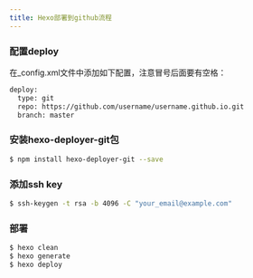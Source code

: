 ```yaml
---
title: Hexo部署到github流程
---
```



### 配置deploy
在_config.xml文件中添加如下配置，注意冒号后面要有空格：
``` bash
deploy:
  type: git
  repo: https://github.com/username/username.github.io.git
  branch: master
```

### 安装hexo-deployer-git包
``` bash
$ npm install hexo-deployer-git --save
```

###  添加ssh key
``` bash
$ ssh-keygen -t rsa -b 4096 -C "your_email@example.com"
```

###  部署
``` bash
$ hexo clean
$ hexo generate
$ hexo deploy
```
